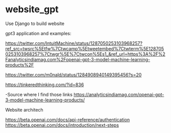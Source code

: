 # website_gpt
Use Django to build website


gpt3 application and examples:

https://twitter.com/IntuitMachine/status/1287050253103968257?ref_src=twsrc%5Etfw%7Ctwcamp%5Etweetembed%7Ctwterm%5E1287050253103968257%7Ctwgr%5E%7Ctwcon%5Es1_&ref_url=https%3A%2F%2Fanalyticsindiamag.com%2Fopenai-gpt-3-model-machine-learning-products%2F

https://twitter.com/m0nald/status/1284908940149395456?s=20

https://tinkeredthinking.com/?id=836


-Source where I find those links https://analyticsindiamag.com/openai-gpt-3-model-machine-learning-products/


Website architech



https://beta.openai.com/docs/api-reference/authentication
https://beta.openai.com/docs/introduction/next-steps
